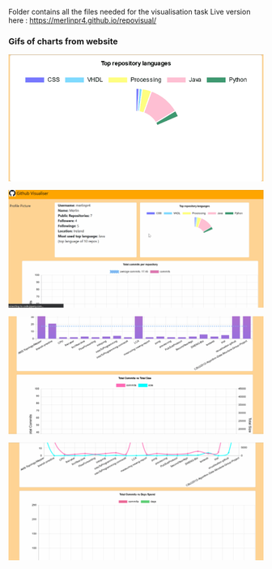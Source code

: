 
Folder contains all the files needed for the visualisation task 
Live version here :   https://merlinpr4.github.io/repovisual/

### Gifs of charts from website 


![language chart ](https://github.com/merlinpr4/visualisation-github/blob/main/images/languageChart.gif)

![](https://github.com/merlinpr4/visualisation-github/blob/main/images/totalCommitsChart.gif)

![](https://github.com/merlinpr4/visualisation-github/blob/main/images/sizeChart.gif)

![](https://github.com/merlinpr4/visualisation-github/blob/main/images/daysChart.gif)


